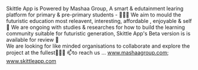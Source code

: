 Skittle App is Powered by Mashaa Group, A smart & edutainment learing platform for primary & pre-primary students - 👋👋👋
We aim to mould the futuristic education most releavent, interesting, affordable , enjoyable & self 👀 
We are ongoing with studies & researches for how to build the learning community  suitable for futuristic  generation, Skittle App's Beta version is is available for review 🌱   
We are looking for like minded organisations to collaborate and explore the project at the fullest💞️💞️💞️
📫to reach us ... www.mashaagroup.com; www.skittleapp.com
